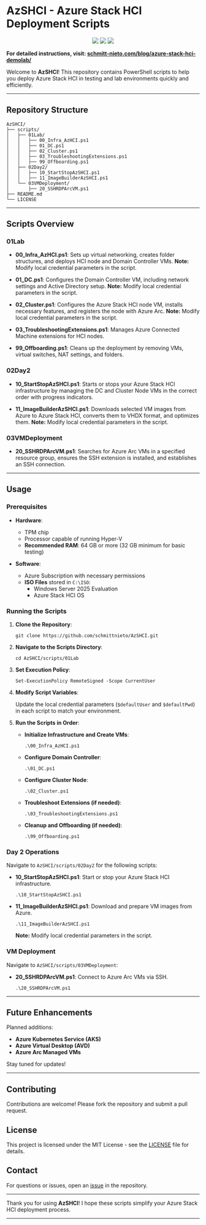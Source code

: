 # AzSHCI - Azure Stack HCI Deployment Scripts

<p align="center">
  <a href="https://github.com/schmittnieto/AzSHCI"><img src="https://img.shields.io/github/languages/top/schmittnieto/AzSHCI.svg"></a>
  <a href="https://github.com/schmittnieto/AzSHCI"><img src="https://img.shields.io/github/languages/code-size/schmittnieto/AzSHCI.svg"></a>
  <a href="https://github.com/schmittnieto/AzSHCI"><img src="https://img.shields.io/github/v/release/schmittnieto/AzSHCI"></a><br>
</p>

**For detailed instructions, visit: [schmitt-nieto.com/blog/azure-stack-hci-demolab/](https://schmitt-nieto.com/blog/azure-stack-hci-demolab/)**

Welcome to **AzSHCI**! This repository contains PowerShell scripts to help you deploy Azure Stack HCI in testing and lab environments quickly and efficiently.

---

## Repository Structure

```
AzSHCI/
├── scripts/
│   ├── 01Lab/
│   │   ├── 00_Infra_AzHCI.ps1
│   │   ├── 01_DC.ps1
│   │   ├── 02_Cluster.ps1
│   │   ├── 03_TroubleshootingExtensions.ps1
│   │   ├── 99_Offboarding.ps1
│   ├── 02Day2/
│   │   ├── 10_StartStopAzSHCI.ps1
│   │   ├── 11_ImageBuilderAzSHCI.ps1
│   └── 03VMDeployment/
│       ├── 20_SSHRDPArcVM.ps1
├── README.md
└── LICENSE
```

---

## Scripts Overview

### 01Lab

- **00_Infra_AzHCI.ps1**: Sets up virtual networking, creates folder structures, and deploys HCI node and Domain Controller VMs. **Note:** Modify local credential parameters in the script.

- **01_DC.ps1**: Configures the Domain Controller VM, including network settings and Active Directory setup. **Note:** Modify local credential parameters in the script.

- **02_Cluster.ps1**: Configures the Azure Stack HCI node VM, installs necessary features, and registers the node with Azure Arc. **Note:** Modify local credential parameters in the script.

- **03_TroubleshootingExtensions.ps1**: Manages Azure Connected Machine extensions for HCI nodes.

- **99_Offboarding.ps1**: Cleans up the deployment by removing VMs, virtual switches, NAT settings, and folders.

### 02Day2

- **10_StartStopAzSHCI.ps1**: Starts or stops your Azure Stack HCI infrastructure by managing the DC and Cluster Node VMs in the correct order with progress indicators.

- **11_ImageBuilderAzSHCI.ps1**: Downloads selected VM images from Azure to Azure Stack HCI, converts them to VHDX format, and optimizes them. **Note:** Modify local credential parameters in the script.

### 03VMDeployment

- **20_SSHRDPArcVM.ps1**: Searches for Azure Arc VMs in a specified resource group, ensures the SSH extension is installed, and establishes an SSH connection.

---

## Usage

### Prerequisites

- **Hardware**:
  - TPM chip
  - Processor capable of running Hyper-V
  - **Recommended RAM**: 64 GB or more (32 GB minimum for basic testing)

- **Software**:
  - Azure Subscription with necessary permissions
  - **ISO Files** stored in `C:\ISO`:
    - Windows Server 2025 Evaluation
    - Azure Stack HCI OS

### Running the Scripts

1. **Clone the Repository**:

   ```
   git clone https://github.com/schmittnieto/AzSHCI.git
   ```

2. **Navigate to the Scripts Directory**:

   ```
   cd AzSHCI/scripts/01Lab
   ```

3. **Set Execution Policy**:

   ```
   Set-ExecutionPolicy RemoteSigned -Scope CurrentUser
   ```

4. **Modify Script Variables**:

   Update the local credential parameters (`$defaultUser` and `$defaultPwd`) in each script to match your environment.

5. **Run the Scripts in Order**:

   - **Initialize Infrastructure and Create VMs**:

     ```
     .\00_Infra_AzHCI.ps1
     ```

   - **Configure Domain Controller**:

     ```
     .\01_DC.ps1
     ```

   - **Configure Cluster Node**:

     ```
     .\02_Cluster.ps1
     ```

   - **Troubleshoot Extensions (if needed)**:

     ```
     .\03_TroubleshootingExtensions.ps1
     ```

   - **Cleanup and Offboarding (if needed)**:

     ```
     .\99_Offboarding.ps1
     ```

### Day 2 Operations

Navigate to `AzSHCI/scripts/02Day2` for the following scripts:

- **10_StartStopAzSHCI.ps1**: Start or stop your Azure Stack HCI infrastructure.

  ```
  .\10_StartStopAzSHCI.ps1
  ```

- **11_ImageBuilderAzSHCI.ps1**: Download and prepare VM images from Azure.

  ```
  .\11_ImageBuilderAzSHCI.ps1
  ```

  **Note:** Modify local credential parameters in the script.

### VM Deployment

Navigate to `AzSHCI/scripts/03VMDeployment`:

- **20_SSHRDPArcVM.ps1**: Connect to Azure Arc VMs via SSH.

  ```
  .\20_SSHRDPArcVM.ps1
  ```

---

## Future Enhancements

Planned additions:

- **Azure Kubernetes Service (AKS)**
- **Azure Virtual Desktop (AVD)**
- **Azure Arc Managed VMs**

Stay tuned for updates!

---

## Contributing

Contributions are welcome! Please fork the repository and submit a pull request.

## License

This project is licensed under the MIT License - see the [LICENSE](LICENSE) file for details.

## Contact

For questions or issues, open an [issue](https://github.com/schmittnieto/AzSHCI/issues) in the repository.

---

Thank you for using **AzSHCI**! I hope these scripts simplify your Azure Stack HCI deployment process.

---
